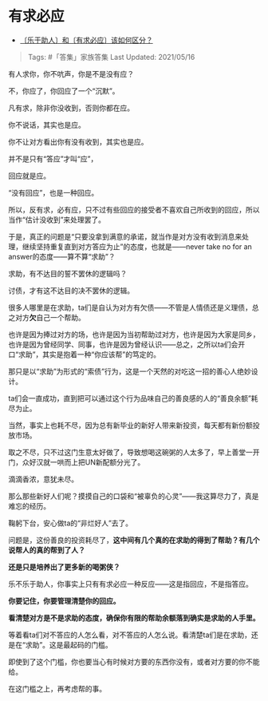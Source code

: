 # 有求必应

- [〔乐于助人〕和〔有求必应〕该如何区分？](https://www.zhihu.com/question/459540195/answer/1888184659)
  
>Tags: #「答集」家族答集
>Last Updated: 2021/05/16

有人求你，你不吭声，你是不是没有应？

不，你应了，你回应了一个“沉默”。

凡有求，除非你没收到，否则你都在应。

你不说话，其实也是应。

你不让对方看出你有没有收到，其实也是应。

并不是只有“答应”才叫“应”，

回应就是应。

“没有回应”，也是一种回应。

所以，反有求，必有应，只不过有些回应的接受者不喜欢自己所收到的回应，所以当作“估计没收到”来处理罢了。

于是，真正的问题是“只要没拿到满意的承诺，就当作是对方没有收到消息来处理，继续坚持重复直到对方答应为止”的态度，也就是——never take no for an answer的态度——算不算“求助”？

求助，有不达目的誓不罢休的逻辑吗？

讨债，才有这不达目的决不罢休的逻辑。

很多人哪里是在求助，ta们是自认为对方有欠债——不管是人情债还是义理债，总之对方**欠**自己一个帮助。

也许是因为捧过对方的场，也许是因为当初帮助过对方，也许是因为大家是同乡，也许是因为曾经同学、同事，也许是因为曾经认识——总之，之所以ta们会开口“求助”，其实是抱着一种“你应该帮”的笃定的。

那只是以“求助”为形式的“索债”行为，这是一个天然的对吃这一招的善心人绝妙设计。

ta们会一直成功，直到把可以通过这个行为品味自己的善良感的人的“善良余额”耗尽为止。

当然，事实上也耗不尽，因为总有新毕业的新好人带来新投资，每天都有新份额投放市场。

取之不尽，只不过这门生意太好做了，导致想喝这碗粥的人太多了，早上善堂一开门，众好汉就一哄而上把UN新配额分光了。

滴滴香浓，意犹未尽。

那么那些新好人们呢？摸摸自己的口袋和“被辜负的心灵”——我这算尽力了，真是难忘的经历。

鞠躬下台，安心做ta的“非烂好人”去了。

问题是，这份善良的投资耗尽了，**这中间有几个真的在求助的得到了帮助？有几个说帮人的真的帮到了人？**

**还是只是培养出了更多新的喝粥侠？**

  

乐不乐于助人，你事实上只有有求必应一种反应——这是指回应，不是指答应。

**你要记住，你要管理清楚你的回应。**

**看清楚对方是不是求助的态度，确保你有限的帮助余额落到确实是求助的人手里。**

等着看ta们对不答应的人怎么看，对不答应的人怎么说。看清楚ta们是在求助，还是在“求助”。这是最起码的门槛。

即使到了这个门槛，你也要当心有时候对方要的东西你没有，或者对方要的你不能给。

在这门槛之上，再考虑帮的事。